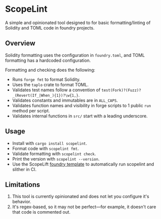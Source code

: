# ScopeLint

A simple and opinionated tool designed to for basic formatting/linting of Solidity and TOML code in foundry projects.

## Overview

Solidity formatting uses the configuration in `foundry.toml`, and TOML formatting has a hardcoded configuration.

Formatting and checking does the following:

- Runs `forge fmt` to format Solidity.
- Uses the `taplo` crate to format TOML.
- Validates test names follow a convention of `test(Fork)?(Fuzz)?_(Revert(If_|When_){1})?\w{1,}`.
- Validates constants and immutables are in `ALL_CAPS`.
- Validates function names and visibility in forge scripts to 1 public `run` method per script.
- Validates internal functions in `src/` start with a leading underscore.

## Usage

- Install with `cargo install scopelint`.
- Format code with `scopelint fmt`.
- Validate formatting with `scopelint check`.
- Print the version with `scopelint --version`.
- Use the ScopeLift [foundry template](https://github.com/ScopeLift/foundry-template/) to automatically run scopelint and slither in CI.

## Limitations

1. This tool is currently opinionated and does not let you configure it's behavior.
2. It's regex-based, so it may not be perfect&mdash;for example, it doesn't care that code is commented out.
